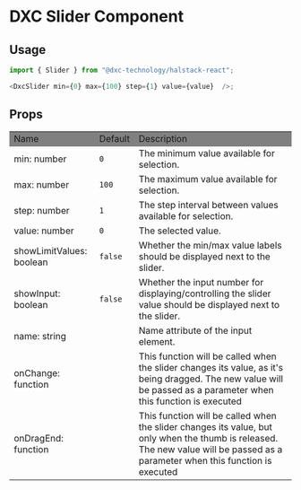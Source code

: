 # DXC Slider Component

## Usage

```js
import { Slider } from "@dxc-technology/halstack-react";

<DxcSlider min={0} max={100} step={1} value={value}  />;
```

## Props

<table>
    <tr style="background-color: grey">
        <td>Name</td>
        <td>Default</td>
        <td>Description</td>
    </tr>
    <tr>
        <td>min: number</td>
        <td><code>0</code></td>
        <td>The minimum value available for selection.</td>
    </tr>
    <tr>
        <td>max: number</td>
        <td><code>100</code></td>
        <td>The maximum value available for selection.</td>
    </tr>
    <tr>
        <td>step: number</td>
        <td><code>1</code></td>
        <td>The step interval between values available for selection.</td>
    </tr>
    <tr>
        <td>value: number</td>
        <td><code>0</code></td>
        <td>The selected value.</td>
    </tr>
    <tr>
        <td>showLimitValues: boolean</td>
        <td><code>false</code></td>
        <td>Whether the min/max value labels should be displayed next to the slider.</td>
    </tr>
    <tr>
        <td>showInput: boolean</td>
        <td><code>false</code></td>
        <td>Whether the input number for displaying/controlling the slider value should be displayed next to the slider.</td>
    </tr>
        <tr>
        <td>name: string</td>
        <td></td>
        <td>Name attribute of the input element.</td>
    </tr>
    <tr>
        <td>onChange: function</td>
        <td></td>
        <td>This function will be called when the slider changes its value, as it's being dragged. The new value will be passed as a parameter when this function is executed</td>
    </tr>
    <tr>
        <td>onDragEnd: function</td>
        <td></td>
        <td>This function will be called when the slider changes its value, but only when the thumb is released. The new value will be passed as a parameter when this function is executed</td>
    </tr>
</table>
